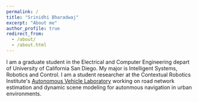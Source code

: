 ```yaml
---
permalink: /
title: "Srinidhi Bharadwaj"
excerpt: "About me"
author_profile: true
redirect_from: 
  - /about/
  - /about.html
---
```


I am a graduate student in the Electrical and Computer Engineering depart of University of California San Diego. My major is Intelligent Systems, Robotics and Control. I am a student researcher at the Contextual Robotics Institute's [Autonomous Vehicle Laboratory](avl.ucsd.edu) working on road network estimation and dynamic scene modeling for autonmous navigation in urban environments.
